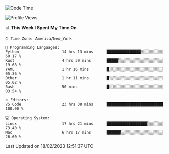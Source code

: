 <!--START_SECTION:waka-->
![Code Time](http://img.shields.io/badge/Code%20Time-158%20hrs%2024%20mins-blue)

![Profile Views](http://img.shields.io/badge/Profile%20Views-8-blue)

📊 **This Week I Spent My Time On** 

```text
⌚︎ Time Zone: America/New_York

💬 Programming Languages: 
Python                   14 hrs 13 mins      ███████████████░░░░░░░░░░   60.17 % 
Rust                     4 hrs 39 mins       █████░░░░░░░░░░░░░░░░░░░░   19.68 % 
YAML                     1 hr 16 mins        █░░░░░░░░░░░░░░░░░░░░░░░░   05.36 % 
Other                    1 hr 11 mins        █░░░░░░░░░░░░░░░░░░░░░░░░   05.02 % 
Bash                     50 mins             █░░░░░░░░░░░░░░░░░░░░░░░░   03.54 % 

🔥 Editors: 
VS Code                  23 hrs 38 mins      █████████████████████████   100.00 % 

💻 Operating System: 
Linux                    17 hrs 21 mins      ██████████████████░░░░░░░   73.40 % 
Mac                      6 hrs 17 mins       ██████░░░░░░░░░░░░░░░░░░░   26.60 % 

```


 Last Updated on 18/02/2023 12:51:37 UTC
<!--END_SECTION:waka-->
